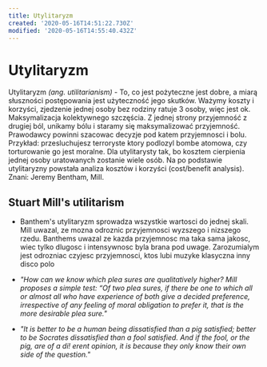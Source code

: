 ```yaml
---
title: Utylitaryzm
created: '2020-05-16T14:51:22.730Z'
modified: '2020-05-16T14:55:40.432Z'
---
```


# Utylitaryzm


Utylitaryzm *(ang. utilitarianism)* - To, co jest pożyteczne jest dobre, a miarą słuszności postępowania jest użyteczność jego skutków. Ważymy koszty i korzyści, zjedzenie jednej osoby bez rodziny ratuje 3 osoby, więc jest ok. Maksymalizacja kolektywnego szczęścia. Z jednej strony przyjemność z drugiej ból, unikamy bólu i staramy się maksymalizować przyjemność. Prawodawcy powinni szacowac decyzje pod katem przyjemnosci i bolu. Przykład: przesluchujesz terroryste ktory podlozyl bombe atomowa, czy torturowanie go jest moralne. Dla utylitarysty tak, bo kosztem cierpienia jednej osoby uratowanych zostanie wiele osób. Na po podstawie utylitaryzny powstała analiza kosztów i korzyści (cost/benefit analysis).
Znani: Jeremy Bentham, Mill.

## Stuart Mill's utilitarism

* Banthem's utylitaryzm sprowadza wszystkie wartosci do jednej skali. Mill uwazal, ze mozna odroznic przyjemnosci wyzszego i nizszego rzedu.
Banthems uwazal ze kazda przyjemnosc ma taka sama jakosc, wiec tylko dlugosc i intensywnosc byla brana pod uwage. Zarozumialym jest odrozniac czyjesc przyjemnosci, ktos lubi muzyke klasyczna inny disco polo

* *"How can we know which plea sures are qualitatively higher? Mill proposes a simple test: “Of two plea sures, if there be one to which all or almost all who have experience of both give a decided preference, irrespective of any feeling of moral obligation to
prefer it, that is the more desirable plea sure."*

* *"It is better to
be a human being dissatisfied than a pig satisfied; better to be Socrates
dissatisfied than a fool satisfied. And if the fool, or the pig, are of a
di! erent opinion, it is because they only know their own side of the
question."*

